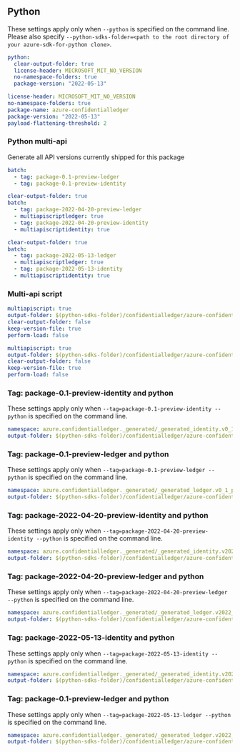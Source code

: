 ## Python

These settings apply only when `--python` is specified on the command line.
Please also specify `--python-sdks-folder=<path to the root directory of your azure-sdk-for-python clone>`.

```yaml !$(track2)
python:
  clear-output-folder: true
  license-header: MICROSOFT_MIT_NO_VERSION
  no-namespace-folders: true
  package-version: "2022-05-13"
```

```yaml $(track2)
license-header: MICROSOFT_MIT_NO_VERSION
no-namespace-folders: true
package-name: azure-confidentialledger
package-version: "2022-05-13"
payload-flattening-threshold: 2
```

### Python multi-api

Generate all API versions currently shipped for this package

```yaml $(multiapi) && !$(track2)
batch:
  - tag: package-0.1-preview-ledger
  - tag: package-0.1-preview-identity
```

```yaml $(multiapi) && $(track2)
clear-output-folder: true
batch:
  - tag: package-2022-04-20-preview-ledger
  - multiapiscriptledger: true
  - tag: package-2022-04-20-preview-identity
  - multiapiscriptidentity: true
```

```yaml $(multiapi) && $(track2)
clear-output-folder: true
batch:
  - tag: package-2022-05-13-ledger
  - multiapiscriptledger: true
  - tag: package-2022-05-13-identity
  - multiapiscriptidentity: true
```

### Multi-api script

```yaml $(multiapiscriptidentity)
multiapiscript: true
output-folder: $(python-sdks-folder)/confidentialledger/azure-confidentialledger/azure/confidentialledger/_generated/_generated_identity
clear-output-folder: false
keep-version-file: true
perform-load: false
```

```yaml $(multiapiscriptledger)
multiapiscript: true
output-folder: $(python-sdks-folder)/confidentialledger/azure-confidentialledger/azure/confidentialledger/_generated/_generated_ledger
clear-output-folder: false
keep-version-file: true
perform-load: false
```

### Tag: package-0.1-preview-identity and python

These settings apply only when `--tag=package-0.1-preview-identity --python` is specified on the command line.
```yaml $(tag) == 'package-0.1-preview-identity'
namespace: azure.confidentialledger._generated/_generated_identity.v0_1_preview
output-folder: $(python-sdks-folder)/confidentialledger/azure-confidentialledger/azure/confidentialledger/_generated/_generated_identity/v0_1_preview
```

### Tag: package-0.1-preview-ledger and python

These settings apply only when `--tag=package-0.1-preview-ledger --python` is specified on the command line.
```yaml $(tag) == 'package-0.1-preview-ledger'
namespace: azure.confidentialledger._generated/_generated_ledger.v0_1_preview
output-folder: $(python-sdks-folder)/confidentialledger/azure-confidentialledger/azure/confidentialledger/_generated/_generated_ledger/v0_1_preview
```

### Tag: package-2022-04-20-preview-identity and python

These settings apply only when `--tag=package-2022-04-20-preview-identity --python` is specified on the command line.
```yaml $(tag) == 'package-2022-04-20-preview-identity'
namespace: azure.confidentialledger._generated/_generated_identity.v2022_04_20_preview
output-folder: $(python-sdks-folder)/confidentialledger/azure-confidentialledger/azure/confidentialledger/_generated/_generated_identity/v2022_04_20_preview
```

### Tag: package-2022-04-20-preview-ledger and python

These settings apply only when `--tag=package-2022-04-20-preview-ledger --python` is specified on the command line.
```yaml $(tag) == 'package-2022-04-20-preview-ledger'
namespace: azure.confidentialledger._generated/_generated_ledger.v2022_20_04_preview
output-folder: $(python-sdks-folder)/confidentialledger/azure-confidentialledger/azure/confidentialledger/_generated/_generated_ledger/v2022_20_04_preview
```

### Tag: package-2022-05-13-identity and python

These settings apply only when `--tag=package-2022-05-13-identity --python` is specified on the command line.
```yaml $(tag) == 'package-2022-05-13-identity'
namespace: azure.confidentialledger._generated/_generated_identity.v2022_05_13
output-folder: $(python-sdks-folder)/confidentialledger/azure-confidentialledger/azure/confidentialledger/_generated/_generated_identity/v2022_05_13
```

### Tag: package-0.1-preview-ledger and python

These settings apply only when `--tag=package-2022-05-13-ledger --python` is specified on the command line.
```yaml $(tag) == 'package-2022-05-13-ledger'
namespace: azure.confidentialledger._generated/_generated_ledger.v2022_05_13
output-folder: $(python-sdks-folder)/confidentialledger/azure-confidentialledger/azure/confidentialledger/_generated/_generated_ledger/v2022_05_13
```
